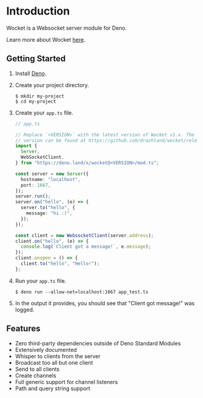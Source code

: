 # Introduction

Wocket is a Websocket server module for Deno.

Learn more about Wocket [here](about-wocket).

## Getting Started

1. Install [Deno](https://deno.land/).

2. Create your project directory.

   ```shell
   $ mkdir my-project
   $ cd my-project
   ```

3. Create your `app.ts` file.

   ```typescript
   // app.ts

   // Replace `<VERSION>` with the latest version of Wocket v1.x. The latest
   // version can be found at https://github.com/drashland/wocket/releases/latest
   import {
     Server,
     WebSocketClient,
   } from "https://deno.land/x/wocket@<VERSION>/mod.ts";

   const server = new Server({
     hostname: "localhost",
     port: 1667,
   });
   server.run();
   server.on("hello", (e) => {
     server.to("hello", {
       message: "hi :)",
     });
   });

   const client = new WebsocketClient(server.address);
   client.on("hello", (e) => {
     console.log(`Client got a message!`, e.message);
   });
   client.onopen = () => {
     client.to("hello", "Hello!");
   };
   ```

4. Run your `app.ts` file.

   ```shell
   $ deno run --allow-net=localhost:1667 app_test.ts
   ```

5. In the output it provides, you should see that "Client got message!" was
   logged.

## Features

- Zero third-party dependencies outside of Deno Standard Modules
- Extensively documented
- Whisper to clients from the server
- Broadcast too all but one client
- Send to all clients
- Create channels
- Full generic support for channel listeners
- Path and query string support

